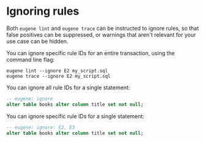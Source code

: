 # Ignoring rules

Both `eugene lint` and `eugene trace` can be instructed to ignore rules, so that
false positives can be suppressed, or warnings that aren't relevant for your use case
can be hidden.

You can ignore specific rule IDs for an entire transaction, using the command line flag:

```shell
eugene lint --ignore E2 my_script.sql
eugene trace --ignore E2 my_script.sql
```

You can ignore all rule IDs for a single statement:

```sql
-- eugene: ignore
alter table books alter column title set not null;
```

You can ignore specific rule IDs for a single statement:

```sql
-- eugene: ignore: E2, E3
alter table books alter column title set not null;
```
